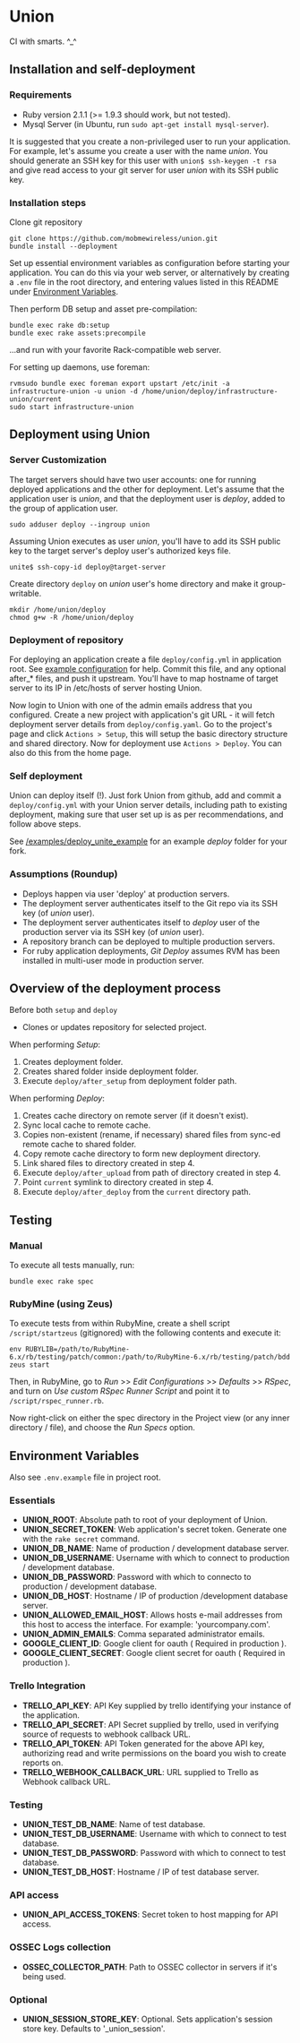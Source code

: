 # Union

CI with smarts. ^_^

## Installation and self-deployment

### Requirements
  * Ruby version 2.1.1 (>= 1.9.3 should work, but not tested).
  * Mysql Server (in Ubuntu, run `sudo apt-get install mysql-server`).

It is suggested that you create a non-privileged user to run your application. For example, let's assume you create a
user with the name *union*. You should generate an SSH key for this user with ``union$ ssh-keygen -t rsa`` and give read
access to your git server for user *union* with its SSH public key.

### Installation steps
Clone git repository

    git clone https://github.com/mobmewireless/union.git
    bundle install --deployment

Set up essential environment variables as configuration before starting your application. You can do this via your web
server, or alternatively by creating a ``.env`` file in the root directory, and entering values listed in this README under
[Environment Variables](#environment-variables).

Then perform DB setup and asset pre-compilation:

    bundle exec rake db:setup
    bundle exec rake assets:precompile

...and run with your favorite Rack-compatible web server.

For setting up daemons, use foreman:

    rvmsudo bundle exec foreman export upstart /etc/init -a infrastructure-union -u union -d /home/union/deploy/infrastructure-union/current
    sudo start infrastructure-union

## Deployment using Union

### Server Customization

The target servers should have two user accounts: one for running deployed applications and the other for deployment.
Let's assume that the application user is *union*, and that the deployment user is *deploy*, added to the group of
application user.

    sudo adduser deploy --ingroup union

Assuming Union executes as user *union*, you'll have to add its SSH public key to the target server's deploy user's
authorized keys file.

    unite$ ssh-copy-id deploy@target-server

Create directory ``deploy`` on *union* user's home directory and make it group-writable.

    mkdir /home/union/deploy
    chmod g+w -R /home/union/deploy

### Deployment of repository

For deploying an application create a file ``deploy/config.yml`` in application root. See
[example configuration](https://github.com/mobmewireless/union/tree/master/examples/deploy_fully_explained) for help.
Commit this file, and any optional after_* files, and push it upstream. You'll have to map hostname of target server to
its IP in /etc/hosts of server hosting Union.

Now login to Union with one of the admin emails address that you configured. Create a new project with application's git
URL - it will fetch deployment server details from ``deploy/config.yaml``. Go to the project's page and click
``Actions > Setup``, this will setup the basic directory structure and shared directory. Now for deployment use
``Actions > Deploy``. You can also do this from the home page.

### Self deployment

Union can deploy itself (!). Just fork Union from github, add and commit a ``deploy/config.yml`` with your Union server
details, including path to existing deployment, making sure that user set up is as per recommendations, and follow above
steps.

See [/examples/deploy_unite_example](https://github.com/mobmewireless/union/tree/master/examples/deploy_unite_example)
for an example *deploy* folder for your fork.

### Assumptions (Roundup)

  * Deploys happen via user 'deploy' at production servers.
  * The deployment server authenticates itself to the Git repo via its SSH key (of *union* user).
  * The deployment server authenticates itself to *deploy* user of the production server via its SSH key (of *union* user).
  * A repository branch can be deployed to multiple production servers.
  * For ruby application deployments, *Git Deploy* assumes RVM has been installed in multi-user mode in production server.

## Overview of the deployment process

Before both ``setup`` and ``deploy``

  * Clones or updates repository for selected project.

When performing *Setup*:

  1. Creates deployment folder.
  2. Creates shared folder inside deployment folder.
  3. Execute ``deploy/after_setup`` from deployment folder path.

When performing *Deploy*:

  1. Creates cache directory on remote server (if it doesn't exist).
  2. Sync local cache to remote cache.
  3. Copies non-existent (rename, if necessary) shared files from sync-ed remote cache to shared folder.
  4. Copy remote cache directory to form new deployment directory.
  5. Link shared files to directory created in step 4.
  6. Execute ``deploy/after_upload`` from path of directory created in step 4.
  7. Point ``current`` symlink to directory created in step 4.
  8. Execute ``deploy/after_deploy`` from the ``current`` directory path.

## Testing
### Manual
To execute all tests manually, run:

    bundle exec rake spec

### RubyMine (using Zeus)
To execute tests from within RubyMine, create a shell script `/script/startzeus` (gitignored) with the following
contents and execute it:

    env RUBYLIB=/path/to/RubyMine-6.x/rb/testing/patch/common:/path/to/RubyMine-6.x/rb/testing/patch/bdd zeus start

Then, in RubyMine, go to *Run* >> *Edit Configurations* >> *Defaults* >> *RSpec*, and turn on *Use custom RSpec Runner
Script* and point it to `/script/rspec_runner.rb`.

Now right-click on either the spec directory in the Project view (or any inner directory / file), and choose the
*Run Specs* option.

## Environment Variables

Also see ``.env.example`` file in project root.

### Essentials
*  **UNION_ROOT**: Absolute path to root of your deployment of Union.
*  **UNION_SECRET_TOKEN**: Web application's secret token. Generate one with the `rake secret` command.
*  **UNION_DB_NAME**: Name of production / development database server.
*  **UNION_DB_USERNAME**: Username with which to connect to production / development database.
*  **UNION_DB_PASSWORD**: Password with which to connecto to production / development database.
*  **UNION_DB_HOST**: Hostname / IP of production /development database server.
*  **UNION_ALLOWED_EMAIL_HOST**: Allows hosts e-mail addresses from this host to access the interface. For example: 'yourcompany.com'.
*  **UNION_ADMIN_EMAILS**: Comma separated administrator emails.
*  **GOOGLE_CLIENT_ID**: Google client for oauth ( Required in production ).
*  **GOOGLE_CLIENT_SECRET**: Google client secret for oauth ( Required in production ).

### Trello Integration
*  **TRELLO_API_KEY**: API Key supplied by trello identifying your instance of the application.
*  **TRELLO_API_SECRET**: API Secret supplied by trello, used in verifying source of requests to webhook callback URL.
*  **TRELLO_API_TOKEN**: API Token generated for the above API key, authorizing read and write permissions on the board you
   wish to create reports on.
*  **TRELLO_WEBHOOK_CALLBACK_URL**: URL supplied to Trello as Webhook callback URL.

### Testing
*  **UNION_TEST_DB_NAME**: Name of test database.
*  **UNION_TEST_DB_USERNAME**: Username with which to connect to test database.
*  **UNION_TEST_DB_PASSWORD**: Password with which to connect to test database.
*  **UNION_TEST_DB_HOST**: Hostname / IP of test database server.

### API access
*  **UNION_API_ACCESS_TOKENS**: Secret token to host mapping for API access.

### OSSEC Logs collection
*  **OSSEC_COLLECTOR_PATH**: Path to OSSEC collector in servers if it's being used.

### Optional
*  **UNION_SESSION_STORE_KEY**: Optional. Sets application's session store key. Defaults to '_union_session'.
